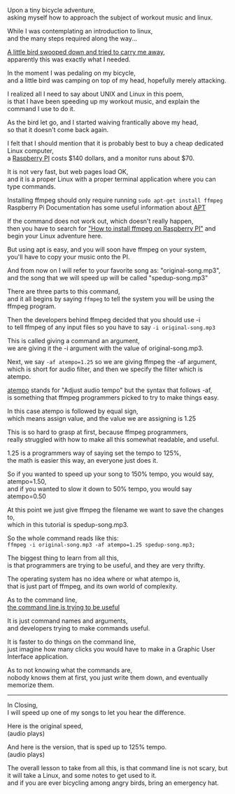 Upon a tiny bicycle adventure,\
asking myself how to approach the subject of workout music and linux.

While I was contemplating an introduction to linux,\
and the many steps required along the way...

[A little bird swooped down and tried to carry me away](https://www.youtube.com/watch?v=gWGiWHwmhhc),\
apparently this was exactly what I needed.

In the moment I was pedaling on my bicycle,\
and a little bird was camping on top of my head, hopefully merely attacking.

I realized all I need to say about UNIX and Linux in this poem,\
is that I have been speeding up my workout music, and explain the command I use to do it.

As the bird let go, and I started waiving frantically above my head,\
so that it doesn't come back again.

I felt that I should mention that it is probably best to buy a cheap dedicated Linux computer,\
a [Raspberry PI](https://www.canakit.com/raspberry-pi-4-complete-starter-kit.html) costs $140 dollars, and a monitor runs about $70.

It is not very fast, but web pages load OK,\
and it is a proper Linux with a proper terminal application where you can type commands.

Installing ffmpeg should only require running `sudo apt-get install ffmpeg`\
Raspberry Pi Documentation has some useful information about [APT](https://www.raspberrypi.org/documentation/linux/software/apt.md)

If the command does not work out, which doesn't really happen,\
then you have to search for ["How to install ffmpeg on Raspberry PI"](https://www.google.com/search?q=How+to+install+ffmpeg+on+Raspberry+PI) and begin your Linux adventure here.

But using apt is easy, and you will soon have ffmpeg on your system,\
you'll have to copy your music onto the PI.

And from now on I will refer to your favorite song as: "original-song.mp3",\
and the song that we will speed up will be called "spedup-song.mp3"

There are three parts to this command,\
and it all begins by saying `ffmpeg` to tell the system you will be using the ffmpeg program.

Then the developers behind ffmpeg decided that you should use -i\
to tell ffmpeg of any input files so you have to say `-i original-song.mp3`

This is called giving a command an argument,\
we are giving it the -i argument with the value of original-song.mp3.

Next, we say `-af atempo=1.25` so we are giving ffmpeg the -af argument,\
which is short for audio filter, and then we specify the filter which is atempo.

[atempo](https://ffmpeg.org/ffmpeg-filters.html#atempo) stands for "Adjust audio tempo" but the syntax that follows -af,\
is something that ffmpeg programmers picked to try to make things easy.

In this case atempo is followed by equal sign,\
which means assign value, and the value we are assigning is 1.25

This is so hard to grasp at first, because ffmpeg programmers,\
really struggled with how to make all this somewhat readable, and useful.

1.25 is a programmers way of saying set the tempo to 125%,\
the math is easier this way, an everyone just does it.

So if you wanted to speed up your song to 150% tempo, you would say, atempo=1.50,\
and if you wanted to slow it down to 50% tempo, you would say atempo=0.50

At this point we just give ffmpeg the filename we want to save the changes to,\
which in this tutorial is spedup-song.mp3.

So the whole command reads like this:\
`ffmpeg -i original-song.mp3 -af atempo=1.25 spedup-song.mp3;`

The biggest thing to learn from all this,\
is that programmers are trying to be useful, and they are very thrifty.

The operating system has no idea where or what atempo is,\
that is just part of ffmpeg, and its own world of complexity.

As to the command line,\
[the command line is trying to be useful](https://www.youtube.com/watch?v=tc4ROCJYbm0)

It is just command names and arguments,\
and developers trying to make commands useful.

It is faster to do things on the command line,\
just imagine how many clicks you would have to make in a Graphic User Interface application.

As to not knowing what the commands are,\
nobody knows them at first, you just write them down, and eventually memorize them.

---

In Closing,\
I will speed up one of my songs to let you hear the difference.

Here is the original speed,\
(audio plays)

And here is the version, that is sped up to 125% tempo.\
(audio plays)

The overall lesson to take from all this, is that command line is not scary, but it will take a Linux, and some notes to get used to it.\
and if you are ever bicycling among angry birds, bring an emergency hat.
